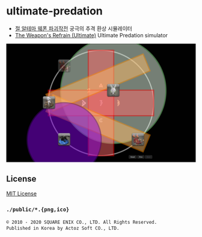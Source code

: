 # ultimate-predation

- [절 알테마 웨폰 파괴작전](https://guide.ff14.co.kr/lodestone/db/duty/8f3ad9f1740) 궁극의 추격 환상 시뮬레이터
- [The Weapon's Refrain (Ultimate)](https://na.finalfantasyxiv.com/lodestone/playguide/db/duty/e6c2c586ba6/) Ultimate Predation simulator

![Page screenshot](public/screenshot.png)

## License

[MIT License](LICENSE)

### `./public/*.{png,ico}`

```
© 2010 - 2020 SQUARE ENIX CO., LTD. All Rights Reserved.
Published in Korea by Actoz Soft CO., LTD.
```
